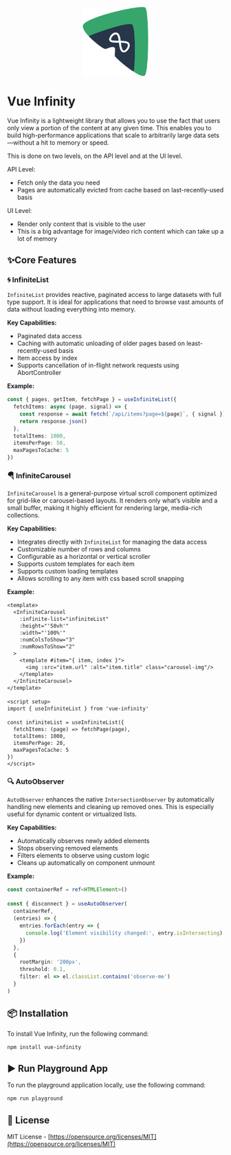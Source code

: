 <div align="center"><img src="assets/logo.svg" alt="Vue Infinity Logo" style="width: 30%;"></div>

# Vue Infinity
Vue Infinity is a lightweight library that allows you to use the fact that users only view a portion of the content at any given time. This enables you to build high-performance applications that scale to arbitrarily large data sets—without a hit to memory or speed.

This is done on two levels, on the API level and at the UI level.

API Level:
- Fetch only the data you need
- Pages are automatically evicted from cache based on last-recently-used basis

UI Level:
- Render only content that is visible to the user
- This is a big advantage for image/video rich content which can take up a lot of memory

## ✨Core Features

### 🌀 InfiniteList

`InfiniteList` provides reactive, paginated access to large datasets with full type support. It is ideal for applications that need to browse vast amounts of data without loading everything into memory.

**Key Capabilities:**

- Paginated data access
- Caching with automatic unloading of older pages based on least-recently-used basis
- Item access by index
- Supports cancellation of in-flight network requests using AbortController

**Example:**

```ts
const { pages, getItem, fetchPage } = useInfiniteList({
  fetchItems: async (page, signal) => {
    const response = await fetch(`/api/items?page=${page}`, { signal })
    return response.json()
  },
  totalItems: 1000,
  itemsPerPage: 50,
  maxPagesToCache: 5
})
```

### 🪂 InfiniteCarousel

`InfiniteCarousel` is a general-purpose virtual scroll component optimized for grid-like or carousel-based layouts. It renders only what’s visible and a small buffer, making it highly efficient for rendering large, media-rich collections.

**Key Capabilities:**

- Integrates directly with `InfiniteList` for managing the data access
- Customizable number of rows and columns
- Configurable as a horizontal or vertical scroller
- Supports custom templates for each item
- Supports custom loading templates
- Allows scrolling to any item with css based scroll snapping

**Example:**

```vue
<template>
  <InfiniteCarousel
    :infinite-list="infiniteList"
    :height="'50vh'"
    :width="'100%'"
    :numColsToShow="3"
    :numRowsToShow="2"
  >
    <template #item="{ item, index }">
      <img :src="item.url" :alt="item.title" class="carousel-img"/>
    </template>
  </InfiniteCarousel>
</template>

<script setup>
import { useInfiniteList } from 'vue-infinity'

const infiniteList = useInfiniteList({
  fetchItems: (page) => fetchPage(page),
  totalItems: 1000,
  itemsPerPage: 20,
  maxPagesToCache: 5
})
</script>
```

### 🔍 AutoObserver

`AutoObserver` enhances the native `IntersectionObserver` by automatically handling new elements and cleaning up removed ones. This is especially useful for dynamic content or virtualized lists.

**Key Capabilities:**

- Automatically observes newly added elements
- Stops observing removed elements
- Filters elements to observe using custom logic
- Cleans up automatically on component unmount

**Example:**

```ts
const containerRef = ref<HTMLElement>()

const { disconnect } = useAutoObserver(
  containerRef,
  (entries) => {
    entries.forEach(entry => {
      console.log('Element visibility changed:', entry.isIntersecting)
    })
  },
  {
    rootMargin: '200px',
    threshold: 0.1,
    filter: el => el.classList.contains('observe-me')
  }
)
```

## 📦 Installation

To install Vue Infinity, run the following command:

```bash
npm install vue-infinity
```

## ▶️ Run Playground App

To run the playground application locally, use the following command:

```bash
npm run playground
```

## 📝 License

MIT License - [https://opensource.org/licenses/MIT](https://opensource.org/licenses/MIT)

